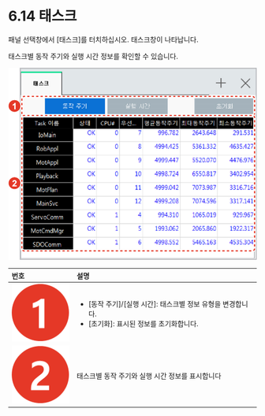 # 6.14 태스크

패널 선택창에서 \[태스크\]를 터치하십시오. 태스크창이 나타납니다.

태스크별 동작 주기와 실행 시간 정보를 확인할 수 있습니다.

![&#xADF8;&#xB9BC; 46 &#xD0DC;&#xC2A4;&#xD06C;](../.gitbook/assets/image%20%28172%29.png)

<table>
  <thead>
    <tr>
      <th style="text-align:left">&#xBC88;&#xD638;</th>
      <th style="text-align:left">&#xC124;&#xBA85;</th>
    </tr>
  </thead>
  <tbody>
    <tr>
      <td style="text-align:left">
        <img src="../.gitbook/assets/c1.png" alt/>
      </td>
      <td style="text-align:left">
        <ul>
          <li>[&#xB3D9;&#xC791; &#xC8FC;&#xAE30;]/[&#xC2E4;&#xD589; &#xC2DC;&#xAC04;]:
            &#xD0DC;&#xC2A4;&#xD06C;&#xBCC4; &#xC815;&#xBCF4; &#xC720;&#xD615;&#xC744;
            &#xBCC0;&#xACBD;&#xD569;&#xB2C8;&#xB2E4;.</li>
          <li>[&#xCD08;&#xAE30;&#xD654;]: &#xD45C;&#xC2DC;&#xB41C; &#xC815;&#xBCF4;&#xB97C;
            &#xCD08;&#xAE30;&#xD654;&#xD569;&#xB2C8;&#xB2E4;.</li>
        </ul>
      </td>
    </tr>
    <tr>
      <td style="text-align:left">
        <img src="../.gitbook/assets/c2.png" alt/>
      </td>
      <td style="text-align:left">&#xD0DC;&#xC2A4;&#xD06C;&#xBCC4; &#xB3D9;&#xC791; &#xC8FC;&#xAE30;&#xC640;
        &#xC2E4;&#xD589; &#xC2DC;&#xAC04; &#xC815;&#xBCF4;&#xB97C; &#xD45C;&#xC2DC;&#xD569;&#xB2C8;&#xB2E4;</td>
    </tr>
  </tbody>
</table>



